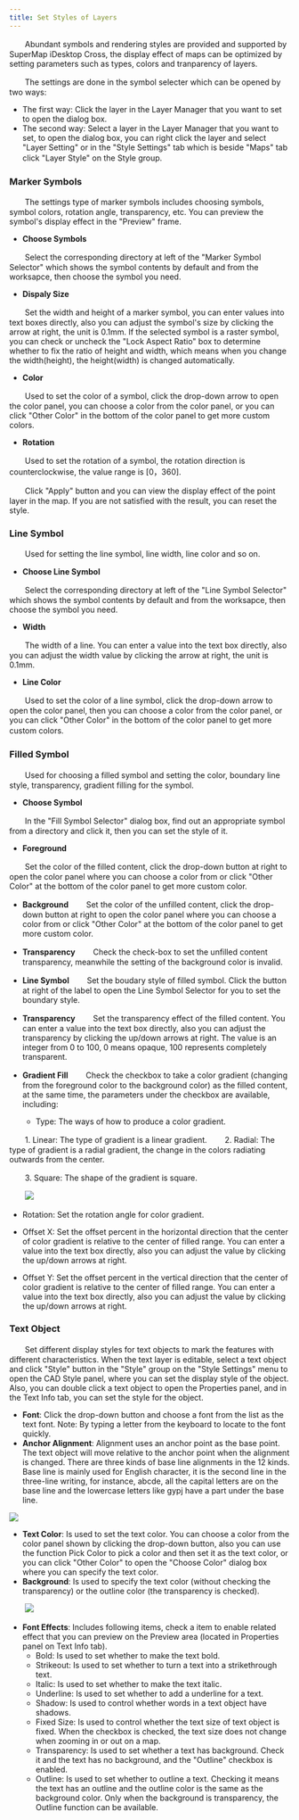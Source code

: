 ```yaml
---
title: Set Styles of Layers
---
```


　　Abundant symbols and rendering styles are provided and supported by SuperMap iDesktop Cross, the display effect of maps can be optimized by setting parameters such as types, colors and tranparency of layers.

　　The settings are done in the symbol selecter which can be opened by two ways:

- The first way: Click the layer in the Layer Manager that you want to set to open the dialog box.
- The second way: Select a layer in the Layer Manager that you want to set, to open the dialog box, you can right click the layer and select "Layer Setting" or in the "Style Settings" tab which is beside "Maps" tab click "Layer Style" on the Style group.
　
　
### Marker Symbols


　　The settings type of marker symbols includes choosing symbols, symbol colors, rotation angle, transparency, etc. You can preview the symbol's display effect in the "Preview" frame.

- **Choose Symbols**

　　Select the corresponding directory at left of the "Marker Symbol Selector" which shows the symbol contents by default and from the worksapce, then choose the symbol you need.

- **Dispaly Size**

　　Set the width and height of a marker symbol, you can enter values into text boxes directly, also you can adjust the symbol's size by clicking the arrow at right, the unit is 0.1mm. If the selected symbol is a raster symbol, you can check or uncheck the "Lock Aspect Ratio" box to determine whether to fix the ratio of height and width, which means when you change the width(height), the height(width) is changed automatically.

- **Color**

　　Used to set the color of a symbol, click the drop-down arrow to open the color panel, you can choose a color from the color panel, or you can click "Other Color" in the bottom of the color panel to get more custom colors.

- **Rotation**

　　Used to set the rotation of a symbol, the rotation direction is counterclockwise, the value range is [0，360].

　　Click "Apply" button and you can view the display effect of the point layer in the map. If you are not satisfied with the result, you can reset the style.

### Line Symbol

　　Used for setting the line symbol, line width, line color and so on.

- **Choose Line Symbol**

　　Select the corresponding directory at left of the "Line Symbol Selector" which shows the symbol contents by default and from the worksapce, then choose the symbol you need.

- **Width**

　　The width of a line. You can enter a value into the text box directly, also you can adjust the width value by clicking the arrow at right, the unit is 0.1mm.

- **Line Color**

　　Used to set the color of a line symbol, click the drop-down arrow to open the color panel, then you can choose a color from the color panel, or you can click "Other Color" in the bottom of the color panel to get more custom colors.
　　
### Filled Symbol

　　Used for choosing a filled symbol and setting the color, boundary line style, transparency, gradient filling for the symbol.

- **Choose Symbol**

　　In the "Fill Symbol Selector" dialog box, find out an appropriate symbol from a directory and click it, then you can set the style of it.

- **Foreground**
 
　　Set the color of the filled content, click the drop-down button at right to open the color panel where you can choose a color from or click "Other Color" at the bottom of the color panel to get more custom color.

- **Background**
　　Set the color of the unfilled content, click the drop-down button at right to open the color panel where you can choose a color from or click "Other Color" at the bottom of the color panel to get more custom color.
 
- **Transparency**
　　Check the check-box to set the unfilled content transparency, meanwhile the setting of the background color is invalid.
 
- **Line Symbol**
　　Set the boudary style of filled symbol. Click the button at right of the label to open the Line Symbol Selector for you to set the boundary style.
    
- **Transparency**
　　Set the transparency effect of the filled content. You can enter a value into the text box directly, also you can adjust the transparency by clicking the up/down arrows at right. The value is an integer from 0 to 100, 0 means opaque, 100 represents completely transparent.
 
- **Gradient Fill**
　　Check the checkbox to take a color gradient (changing from the foreground color to the background color) as the filled content, at the same time, the parameters under the checkbox are available, including: 
  - Type: The ways of how to produce a color gradient. 

　　1. Linear: The type of gradient is a linear gradient.
　　2. Radial: The type of gradient is a radial gradient, the change in the colors radiating outwards from the center.

　　3. Square: The shape of the gradient is square.

　　![](img/GraduatedMode.png)

   - Rotation: Set the rotation angle for color gradient.

   - Offset X: Set the offset percent in the horizontal direction that the center of color gradient is relative to the center of filled range. You can enter a value into the text box directly, also you can adjust the value by clicking the up/down arrows at right.

   - Offset Y: Set the offset percent in the vertical direction that the center of color gradient is relative to the center of filled range. You can enter a value into the text box directly, also you can adjust the value by clicking the up/down arrows at right.



### Text Object

　　Set different display styles for text objects to mark the features with different characteristics. When the text layer is editable, select a text object and click "Style" button in the "Style" group on the "Style Settings" menu to open the CAD Style panel, where you can set the display style of the object. Also, you can double click a text object to open the Properties panel, and in the Text Info tab, you can set the style for the object.


- **Font**: Click the drop-down button and choose a font from the list as the text font. Note: By typing a letter from the keyboard to locate to the font quickly.
- **Anchor Alignment**: Alignment uses an anchor point as the base point. The text object will move relative to the anchor point when the alignment is changed. There are three kinds of base line alignments in the 12 kinds. Base line is mainly used for English character, it is the second line in the three-line writing, for instance, abcde, all the capital letters are on the base line and the lowercase letters like gypj have a part under the base line. 

![](img/TextStyle.png)

<!--Font Size在组合控件中选择或直接输入字号大小，作为同类文本的标准。例如选择或输入字号为“10.5”且不改变字高和字宽值，则当前文本图层中同时满足其他标准的所有字号为10.5的文本为同类文本。-->
<!--Alignment单击右侧下拉按钮，可从中选择某一种对齐方式作为同类文本的标准，例如选择“左上角”，则当前文本图层中所有满足其他条件的对齐方式为左上角的文本对象为同类文本。-->
<!--Rotation从中选择或直接输入角度值作为旋转角度相同的标准，单位为度，例如选择或输入角度为“45”，则当前文本图层中符合其他标准且旋转角度为45°的所有文本为同类文本。应用程序提供了 0，45，90，135，180，225，270，315 共 8 种常用的角度值。也可以直接输入任意角度值，系统将会把输入值换算至0-360之间，如-180，720被换算为180和0。

　　![](img/TextStyle1.png)
-->
- **Text Color**: Is used to set the text color. You can choose a color from the color panel shown by clicking the drop-down button, also you can use the function Pick Color to pick a color and then set it as the text color, or you can click "Other Color" to open the "Choose Color" dialog box where you can specify the text color.
- **Background**: Is used to specify the text color (without checking the transparency) or the outline color (the transparency is checked). 

　　![](img/TextStyle2.png)

- **Font Effects**: Includes following items, check a item to enable related effect that you can preview on the Preview area (located in Properties panel on Text Info tab).
  - Bold: Is used to set whether to make the text bold.
  - Strikeout: Is used to set whether to turn a text into a strikethrough text.
  - Italic: Is used to set whether to make the text italic.
  - Underline: Is used to set whether to add a underline for a text.
  - Shadow: Is used to control whether words in a text object have shadows. 
  - Fixed Size: Is used to control whether the text size of text object is fixed. When the checkbox is checked, the text size does not change when zooming in or out on a map.
  - Transparency: Is used to set whether a text has background. Check it and the text has no background, and the "Outline" checkbox is enabled.
  - Outline: Is used to set whether to outline a text. Checking it means the text has an outline and the outline color is the same as the background color. Only when the background is transparency, the Outline function can be available.

